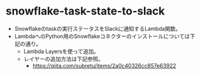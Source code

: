 # snowflake-task-state-to-slack
- Snowflakeのtaskの実行ステータスをSlackに通知するLambda関数。
- LambdaへのPython用のSnowflakeコネクターのインストールについては下記の通り。
  - Lambda Layersを使って追加。
  - レイヤーの追加方法は下記参照。
    - https://qiita.com/subretu/items/2a0c40326cc857e63922